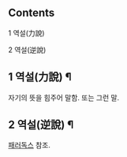 ## Contents

    

1 역설(力說)

2 역설(逆說)

## 1 역설(力說) ¶

자기의 뜻을 힘주어 말함. 또는 그런 말.  

## 2 역설(逆說) ¶

[패러독스](%ED%8C%A8%EB%9F%AC%EB%8F%85%EC%8A%A4.md) 참조.

